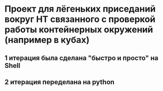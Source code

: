 # Проект для лёгеньких приседаний вокруг НТ связанного с проверкой работы контейнерных окружений (например в кубах)

## 1 итерация была сделана "быстро и просто" на Shell
## 2 итерация переделана на python

